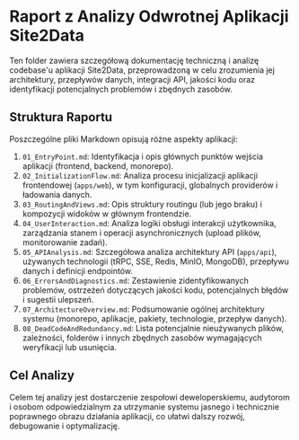 # Raport z Analizy Odwrotnej Aplikacji Site2Data

Ten folder zawiera szczegółową dokumentację techniczną i analizę codebase'u aplikacji Site2Data, przeprowadzoną w celu zrozumienia jej architektury, przepływów danych, integracji API, jakości kodu oraz identyfikacji potencjalnych problemów i zbędnych zasobów.

## Struktura Raportu

Poszczególne pliki Markdown opisują różne aspekty aplikacji:

1.  `01_EntryPoint.md`: Identyfikacja i opis głównych punktów wejścia aplikacji (frontend, backend, monorepo).
2.  `02_InitializationFlow.md`: Analiza procesu inicjalizacji aplikacji frontendowej (`apps/web`), w tym konfiguracji, globalnych providerów i ładowania danych.
3.  `03_RoutingAndViews.md`: Opis struktury routingu (lub jego braku) i kompozycji widoków w głównym frontendzie.
4.  `04_UserInteraction.md`: Analiza logiki obsługi interakcji użytkownika, zarządzania stanem i operacji asynchronicznych (upload plików, monitorowanie zadań).
5.  `05_APIAnalysis.md`: Szczegółowa analiza architektury API (`apps/api`), używanych technologii (tRPC, SSE, Redis, MinIO, MongoDB), przepływu danych i definicji endpointów.
6.  `06_ErrorsAndDiagnostics.md`: Zestawienie zidentyfikowanych problemów, ostrzeżeń dotyczących jakości kodu, potencjalnych błędów i sugestii ulepszeń.
7.  `07_ArchitectureOverview.md`: Podsumowanie ogólnej architektury systemu (monorepo, aplikacje, pakiety, technologie, przepływ danych).
8.  `08_DeadCodeAndRedundancy.md`: Lista potencjalnie nieużywanych plików, zależności, folderów i innych zbędnych zasobów wymagających weryfikacji lub usunięcia.

## Cel Analizy

Celem tej analizy jest dostarczenie zespołowi deweloperskiemu, audytorom i osobom odpowiedzialnym za utrzymanie systemu jasnego i technicznie poprawnego obrazu działania aplikacji, co ułatwi dalszy rozwój, debugowanie i optymalizację. 